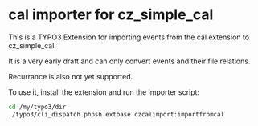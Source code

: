 # cal importer for cz_simple_cal 

This is a TYPO3 Extension for importing events from the cal extension to cz_simple_cal.

It is a very early draft and can only convert events and their file relations.

Recurrance is also not yet supported.

To use it, install the extension and run the importer script:

```bash
cd /my/typo3/dir
./typo3/cli_dispatch.phpsh extbase czcalimport:importfromcal
```
